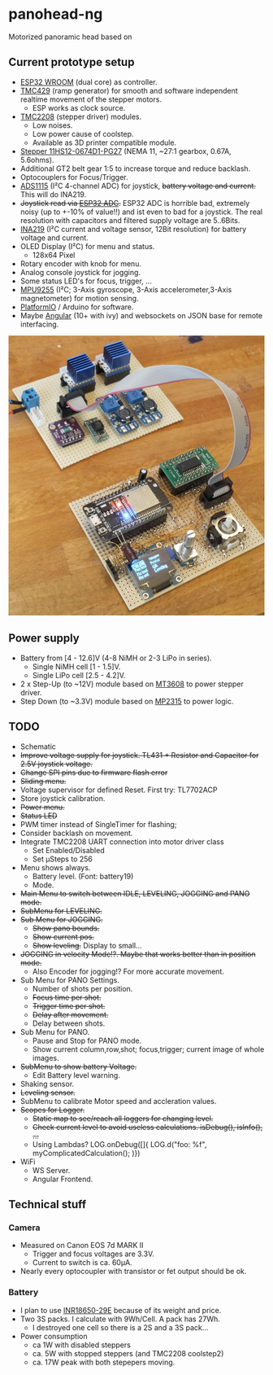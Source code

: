 # panohead-ng

Motorized panoramic head based on

## Current prototype setup

- [ESP32 WROOM](https://www.espressif.com/en/products/hardware/esp-wroom-32/overview) (dual core) as controller.
- [TMC429](https://www.trinamic.com/fileadmin/assets/Products/ICs_Documents/TMC429_datasheet.pdf) (ramp generator) for smooth and software independent realtime movement of the stepper motors.
  - ESP works as clock source.
- [TMC2208](https://shop.watterott.com/SilentStepStick-TMC2208_1) (stepper driver) modules.
  - Low noises.
  - Low power cause of coolstep.
  - Available as 3D printer compatible module.
- [Stepper 11HS12-0674D1-PG27](https://www.omc-stepperonline.com/download/11HS12-0674D1-PG27.pdf) (NEMA 11, ~27:1 gearbox, 0.67A, 5.6ohms).
- Additional GT2 belt gear 1:5 to increase torque and reduce backlash.
- Optocouplers for Focus/Trigger.
- [ADS1115](http://www.ti.com/lit/ds/symlink/ads1115.pdf) (I²C 4-channel ADC) for joystick, ~~battery voltage and current.~~ This will do INA219.
- ~~Joystick read via [ESP32 ADC](https://randomnerdtutorials.com/esp32-adc-analog-read-arduino-ide/).~~ ESP32 ADC is horrible bad, extremely noisy (up to +-10% of value!!) and ist even to bad for a joystick. The real resolution with capacitors and filtered supply voltage are 5..6Bits.
- [INA219](http://www.ti.com/lit/ds/symlink/ina219.pdf) (I²C current and voltage sensor, 12Bit resolution) for battery voltage and current.
- OLED Display (I²C) for menu and status.
  - 128x64 Pixel
- Rotary encoder with knob for menu.
- Analog console joystick for jogging.
- Some status LED's for focus, trigger, ...
- [MPU9255](https://stanford.edu/class/ee267/misc/MPU-9255-Datasheet.pdf) (I²C; 3-Axis gyroscope, 3-Axis accelerometer,3-Axis magnetometer) for motion sensing.
- [PlatformIO](https://platformio.org/) / Arduino for software.
- Maybe [Angular](https://angular.io/) (10+ with ivy) and websockets on JSON base for remote interfacing.

![Prototype](doc/IMG_20200315_144253_537-1600.jpg "Prototype")

## Power supply

- Battery from [4 - 12.6]V (4-8 NiMH or 2-3 LiPo in series).
  - Single NiMH cell [1 - 1.5]V.
  - Single LiPo cell [2.5 - 4.2]V.
- 2 x Step-Up (to ~12V) module based on [MT3608](https://prom-electric.ru/media/MT3608.pdf) to power stepper driver.
- Step Down (to ~3.3V) module based on [MP2315](https://www.monolithicpower.com/en/documentview/productdocument/index/version/2/document_type/Datasheet/lang/en/sku/MP2315/document_id/513/) to power logic.

## TODO

- Schematic
- ~~Improve voltage supply for joystick. TL431 + Resistor and Capacitor for 2.5V joystick voltage.~~
- ~~Change SPI pins due to firmware flash error~~
- ~~Sliding menu.~~
- Voltage supervisor for defined Reset. First try: TL7702ACP
- Store joystick calibration.
- ~~Power menu.~~
- ~~Status LED~~
- PWM timer instead of SingleTimer for flashing;
- Consider backlash on movement.
- Integrate TMC2208 UART connection into motor driver class
  - Set Enabled/Disabled
  - Set µSteps to 256
- Menu shows always.
  - Battery level. (Font: battery19)
  - Mode.
- ~~Main Menu to switch between IDLE, LEVELING, JOGGING and PANO mode.~~
- ~~SubMenu for LEVELING.~~
- ~~Sub Menu for JOGGING.~~
  - ~~Show pano bounds.~~
  - ~~Show current pos.~~
  - ~~Show leveling.~~ Display to small...
- ~~JOGGING in velocity Mode!?. Maybe that works better than in position mode.~~
  - Also Encoder for jogging!? For more accurate movement.
- Sub Menu for PANO Settings.
  - Number of shots per position.
  - ~~Focus time per shot.~~
  - ~~Trigger  time per shot.~~
  - ~~Delay after movement.~~
  - Delay between shots.
- Sub Menu for PANO.
  - Pause and Stop for PANO mode.
  - Show current column,row,shot; focus,trigger; current image of whole images.
- ~~SubMenu to show battery Voltage.~~
  - Edit Battery level warning.
- Shaking sensor.
- ~~Leveling sensor.~~
- SubMenu to calibrate Motor speed and accleration values.
- ~~Scopes for Logger.~~
  - ~~Static map to see/reach all loggers for changing level.~~
  - ~~Check current level to avoid useless calculations. isDebug(), isInfo(), ...~~
  - Using Lambdas? LOG.onDebug([]{ LOG.d("foo: %f", myComplicatedCalculation(); )})
- WiFi
  - WS Server.
  - Angular Frontend.

## Technical stuff

### Camera

- Measured on Canon EOS 7d MARK II
  - Trigger and focus voltages are 3.3V.
  - Current to switch is ca. 60µA.
- Nearly every optocoupler with transistor or fet output should be ok.

### Battery

- I plan to use [INR18650-29E](https://irp-cdn.multiscreensite.com/80106371/files/uploaded/file9.pdf) because of its weight and price.
- Two 3S packs. I calculate with 9Wh/Cell. A pack has 27Wh.
  - I destroyed one cell so there is a 2S and a 3S pack...
- Power consumption
  - ca 1W with disabled steppers
  - ca. 5W with stopped steppers (and TMC2208 coolstep2)
  - ca. 17W peak with both stepepers moving.
